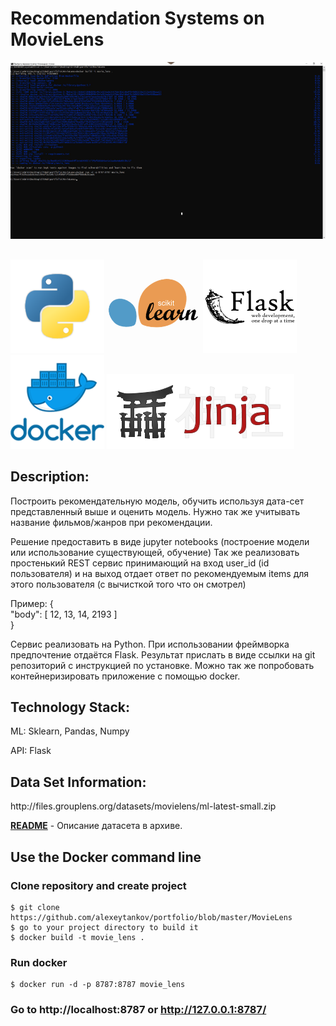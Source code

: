 <h1>Recommendation Systems on MovieLens</h1>

![MovieLens](static/image/MovieLens.gif)

##

<p align="left">
  <img src="https://github.com/alexeytankov/portfolio/blob/master/MovieLens/static/image/python.png" width="150" title="python">
  <img src="https://github.com/alexeytankov/portfolio/blob/master/MovieLens/static/image/scikit-learn.png" width="150" title="scikit-learn">
  <img src="https://github.com/alexeytankov/portfolio/blob/master/MovieLens/static/image/flask.png" width="150" alt="flask">
  <img src="https://github.com/alexeytankov/portfolio/blob/master/MovieLens/static/image/docker.png" width="150" alt="docker">
  <img src="https://github.com/alexeytankov/portfolio/blob/master/MovieLens/static/image/jinja.png" width="300" alt="jinja2">
</p>  

<h2>Description:</h2> 
Построить рекомендательную модель, обучить используя дата-сет представленный выше и оценить модель. Нужно так же учитывать название фильмов/жанров при рекомендации.  

Решение предоставить в виде jupyter notebooks (построение модели или использование существующей, обучение)
Так же реализовать простенький REST сервис принимающий на вход user_id (id пользователя) и на выход отдает ответ по рекомендуемым items для этого пользователя (с вычисткой того что он смотрел)

Пример: 
{  
  "body": [
      12,
      13,
      14,
      2193
    ]   
}  


Сервис реализовать на Python. При использовании фреймворка предпочтение отдаётся Flask.
Результат прислать в виде ссылки на git репозиторий с инструкцией по установке. Можно так же попробовать контейнеризировать приложение с помощью docker.

<h2>Technology Stack:</h2>
ML: Sklearn, Pandas, Numpy

API: Flask  
  
<h2>Data Set Information:</h2> 
http://files.grouplens.org/datasets/movielens/ml-latest-small.zip   

[**README**](https://github.com/alexeytankov/portfolio/blob/master/MovieLens/data/README.txt) - Описание датасета в архиве.


<h2>Use the Docker command line</h2>  

### Clone repository and create project
```
$ git clone https://github.com/alexeytankov/portfolio/blob/master/MovieLens
$ go to your project directory to build it
$ docker build -t movie_lens .
```

### Run docker
```
$ docker run -d -p 8787:8787 movie_lens
```

### Go to http://localhost:8787 or http://127.0.0.1:8787/ 
